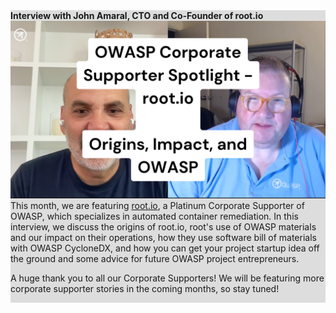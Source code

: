 <div style="width:100%;display:grid;grid-column: 1/3; background-color:#ddd;">
<section class="homepage-promo">
<span>
<strong>Interview with John Amaral, CTO and Co-Founder of root.io</strong>
<div>
<a href="https://youtu.be/88WjNmfXDcI"><img class="featured-proj-image" src="/assets/images/corp-supporter-root-io.png"/></a>
This month, we are featuring <a href="https://root.io/">root.io</a>, a Platinum Corporate Supporter of OWASP, which specializes in automated container remediation. In this interview, we discuss the origins of root.io, root's use of OWASP materials and our impact on their operations, how they use software bill of materials with OWASP CycloneDX, and how you can get your project startup idea off the ground and some advice for future OWASP project entrepreneurs. 

A huge thank you to all our Corporate Supporters! We will be featuring more corporate supporter stories in the coming months, so stay tuned!
</div>
</span>
</section>
</div>
